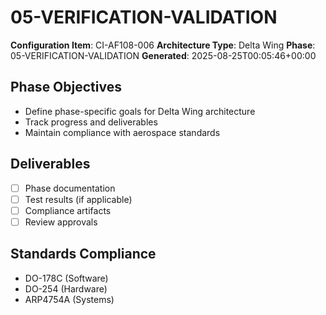 # 05-VERIFICATION-VALIDATION

**Configuration Item**: CI-AF108-006
**Architecture Type**: Delta Wing
**Phase**: 05-VERIFICATION-VALIDATION
**Generated**: 2025-08-25T00:05:46+00:00

## Phase Objectives
- Define phase-specific goals for Delta Wing architecture
- Track progress and deliverables
- Maintain compliance with aerospace standards

## Deliverables
- [ ] Phase documentation
- [ ] Test results (if applicable)
- [ ] Compliance artifacts
- [ ] Review approvals

## Standards Compliance
- DO-178C (Software)
- DO-254 (Hardware)
- ARP4754A (Systems)
